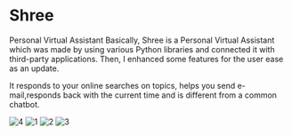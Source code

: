# Shree
Personal Virtual Assistant
Basically, Shree is a Personal Virtual Assistant which was made by using various Python libraries and connected it with third-party applications.
Then, I enhanced some features for the user ease as an update.

It responds to your online searches on topics, helps you send e-mail,responds back with the current time and is different from a common chatbot.

![4](https://user-images.githubusercontent.com/72164032/156594628-5f0d0171-375d-424c-ab2c-0c60555f3189.PNG)
![1](https://user-images.githubusercontent.com/72164032/156594207-cd5132c6-7429-4b34-a28e-0a909349b795.PNG)
![2](https://user-images.githubusercontent.com/72164032/156594257-8657169b-a802-4ba9-ada6-daa93a7e3f9d.PNG)
![3](https://user-images.githubusercontent.com/72164032/156594286-fa22e028-ec53-49f3-b076-3ffb244ec5ab.PNG)

